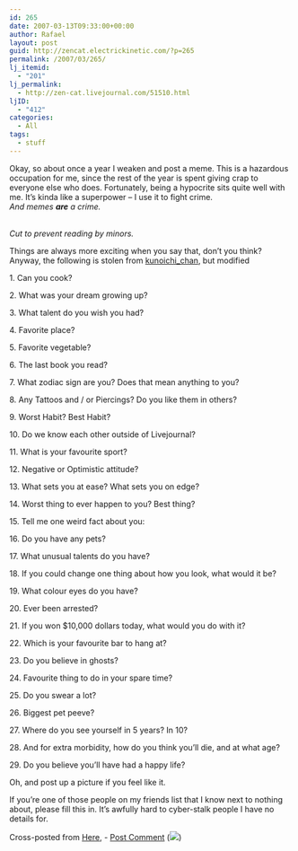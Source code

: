 ```yaml
---
id: 265
date: 2007-03-13T09:33:00+00:00
author: Rafael
layout: post
guid: http://zencat.electrickinetic.com/?p=265
permalink: /2007/03/265/
lj_itemid:
  - "201"
lj_permalink:
  - http://zen-cat.livejournal.com/51510.html
ljID:
  - "412"
categories:
  - All
tags:
  - stuff
---
```

<p>Okay, so about once a year I weaken and post a meme. This is a hazardous occupation for me, since the rest of the year is spent giving crap to everyone else who does. Fortunately, being a hypocrite sits quite well with me. It&#8217;s kinda like a superpower &#8211; I use it to fight crime.<br />
<i>And memes <b>are</b> a crime.</i></p>
<p><!--more Cut to prevent reading by minors.--><br />
<i>Cut to prevent reading by minors.</i></p>
<p>Things are always more exciting when you say that, don&#8217;t you think? Anyway, the following is stolen from <a href="http://kunoichi_chan.livejournal.com/" class="lj-user">kunoichi_chan</a>, but modified </p>
<p>1. Can you cook?</p>
<p>2. What was your dream growing up?</p>
<p>3. What talent do you wish you had?</p>
<p>4. Favorite place?</p>
<p>5. Favorite vegetable?</p>
<p>6. The last book you read?</p>
<p>7. What zodiac sign are you? Does that mean anything to you?</p>
<p>8. Any Tattoos and / or Piercings? Do you like them in others?</p>
<p>9. Worst Habit? Best Habit?</p>
<p>10. Do we know each other outside of Livejournal?</p>
<p>11. What is your favourite sport?</p>
<p>12. Negative or Optimistic attitude?</p>
<p>13. What sets you at ease? What sets you on edge?</p>
<p>14. Worst thing to ever happen to you? Best thing?</p>
<p>15. Tell me one weird fact about you:</p>
<p>16. Do you have any pets?</p>
<p>17. What unusual talents do you have?</p>
<p>18. If you could change one thing about how you look, what would it be?</p>
<p>19. What colour eyes do you have?</p>
<p>20. Ever been arrested?</p>
<p>21. If you won $10,000 dollars today, what would you do with it?</p>
<p>22. Which is your favourite bar to hang at?</p>
<p>23. Do you believe in ghosts?</p>
<p>24. Favourite thing to do in your spare time?</p>
<p>25. Do you swear a lot?</p>
<p>26. Biggest pet peeve?</p>
<p>27. Where do you see yourself in 5 years? In 10?</p>
<p>28. And for extra morbidity, how do you think you&#8217;ll die, and at what age?</p>
<p>29. Do you believe you&#8217;ll have had a happy life?</p>
<p>Oh, and post up a picture if you feel like it.</p>
<p>If you&#8217;re one of those people on my friends list that I know next to nothing about, please fill this in. It&#8217;s awfully hard to cyber-stalk people I have no details for.</p>
Cross-posted from <a href="http://zencat.electrickinetic.com">Here</a>, - <a href="http://zencat.electrickinetic.com/?p=153#comments"> Post Comment</a>  (<img src="http://zencat.electrickinetic.com/wp-lj-comments.php?post_id=153" border="0">)
